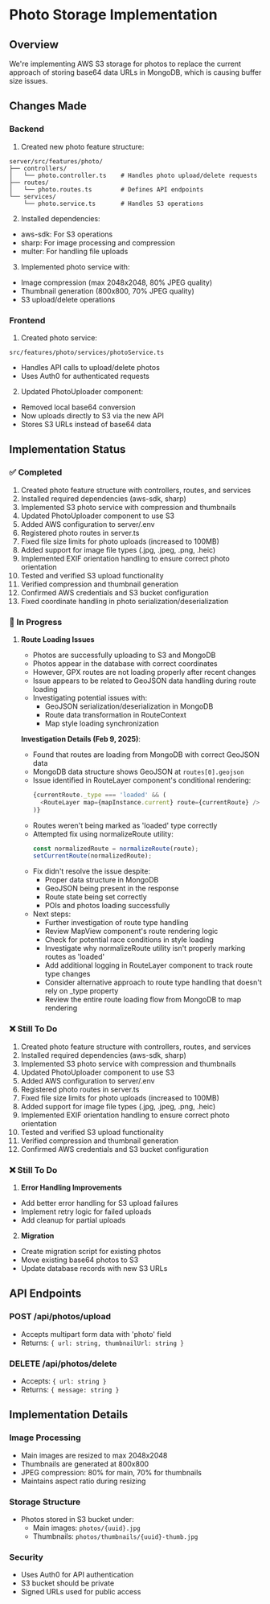 # Photo Storage Implementation

## Overview
We're implementing AWS S3 storage for photos to replace the current approach of storing base64 data URLs in MongoDB, which is causing buffer size issues.

## Changes Made

### Backend
1. Created new photo feature structure:
```
server/src/features/photo/
├── controllers/
│   └── photo.controller.ts    # Handles photo upload/delete requests
├── routes/
│   └── photo.routes.ts        # Defines API endpoints
└── services/
    └── photo.service.ts       # Handles S3 operations
```

2. Installed dependencies:
- aws-sdk: For S3 operations
- sharp: For image processing and compression
- multer: For handling file uploads

3. Implemented photo service with:
- Image compression (max 2048x2048, 80% JPEG quality)
- Thumbnail generation (800x800, 70% JPEG quality)
- S3 upload/delete operations

### Frontend
1. Created photo service:
```
src/features/photo/services/photoService.ts
```
- Handles API calls to upload/delete photos
- Uses Auth0 for authenticated requests

2. Updated PhotoUploader component:
- Removed local base64 conversion
- Now uploads directly to S3 via the new API
- Stores S3 URLs instead of base64 data

## Implementation Status

### ✅ Completed
1. Created photo feature structure with controllers, routes, and services
2. Installed required dependencies (aws-sdk, sharp)
3. Implemented S3 photo service with compression and thumbnails
4. Updated PhotoUploader component to use S3
5. Added AWS configuration to server/.env
6. Registered photo routes in server.ts
7. Fixed file size limits for photo uploads (increased to 100MB)
8. Added support for image file types (.jpg, .jpeg, .png, .heic)
9. Implemented EXIF orientation handling to ensure correct photo orientation
10. Tested and verified S3 upload functionality
11. Verified compression and thumbnail generation
12. Confirmed AWS credentials and S3 bucket configuration
13. Fixed coordinate handling in photo serialization/deserialization

### 🔄 In Progress
1. **Route Loading Issues**
   - Photos are successfully uploading to S3 and MongoDB
   - Photos appear in the database with correct coordinates
   - However, GPX routes are not loading properly after recent changes
   - Issue appears to be related to GeoJSON data handling during route loading
   - Investigating potential issues with:
     * GeoJSON serialization/deserialization in MongoDB
     * Route data transformation in RouteContext
     * Map style loading synchronization

   **Investigation Details (Feb 9, 2025)**:
   - Found that routes are loading from MongoDB with correct GeoJSON data
   - MongoDB data structure shows GeoJSON at `routes[0].geojson`
   - Issue identified in RouteLayer component's conditional rendering:
     ```typescript
     {currentRoute._type === 'loaded' && (
       <RouteLayer map={mapInstance.current} route={currentRoute} />
     )}
     ```
   - Routes weren't being marked as 'loaded' type correctly
   - Attempted fix using normalizeRoute utility:
     ```typescript
     const normalizedRoute = normalizeRoute(route);
     setCurrentRoute(normalizedRoute);
     ```
   - Fix didn't resolve the issue despite:
     * Proper data structure in MongoDB
     * GeoJSON being present in the response
     * Route state being set correctly
     * POIs and photos loading successfully
   - Next steps:
     * Further investigation of route type handling
     * Review MapView component's route rendering logic
     * Check for potential race conditions in style loading
     * Investigate why normalizeRoute utility isn't properly marking routes as 'loaded'
     * Add additional logging in RouteLayer component to track route type changes
     * Consider alternative approach to route type handling that doesn't rely on _type property
     * Review the entire route loading flow from MongoDB to map rendering

### ❌ Still To Do
1. Created photo feature structure with controllers, routes, and services
2. Installed required dependencies (aws-sdk, sharp)
3. Implemented S3 photo service with compression and thumbnails
4. Updated PhotoUploader component to use S3
5. Added AWS configuration to server/.env
6. Registered photo routes in server.ts
7. Fixed file size limits for photo uploads (increased to 100MB)
8. Added support for image file types (.jpg, .jpeg, .png, .heic)
9. Implemented EXIF orientation handling to ensure correct photo orientation
10. Tested and verified S3 upload functionality
11. Verified compression and thumbnail generation
12. Confirmed AWS credentials and S3 bucket configuration

### ❌ Still To Do
1. **Error Handling Improvements**
- Add better error handling for S3 upload failures
- Implement retry logic for failed uploads
- Add cleanup for partial uploads

2. **Migration**
- Create migration script for existing photos
- Move existing base64 photos to S3
- Update database records with new S3 URLs

## API Endpoints

### POST /api/photos/upload
- Accepts multipart form data with 'photo' field
- Returns: `{ url: string, thumbnailUrl: string }`

### DELETE /api/photos/delete
- Accepts: `{ url: string }`
- Returns: `{ message: string }`

## Implementation Details

### Image Processing
- Main images are resized to max 2048x2048
- Thumbnails are generated at 800x800
- JPEG compression: 80% for main, 70% for thumbnails
- Maintains aspect ratio during resizing

### Storage Structure
- Photos stored in S3 bucket under:
  - Main images: `photos/{uuid}.jpg`
  - Thumbnails: `photos/thumbnails/{uuid}-thumb.jpg`

### Security
- Uses Auth0 for API authentication
- S3 bucket should be private
- Signed URLs used for public access
